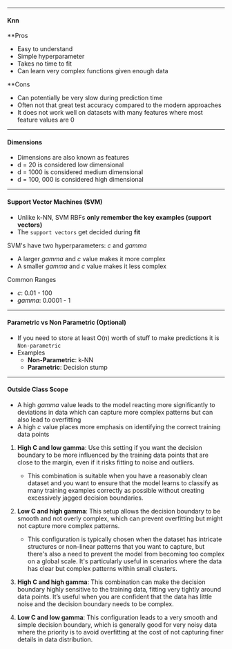 ***
#### Knn
**Pros
* Easy to understand
* Simple hyperparameter
* Takes no time to fit
* Can learn very complex functions given enough data

**Cons
* Can potentially be very slow during prediction time
* Often not that great test accuracy compared to the modern approaches
* It does not work well on datasets with many features where most feature values are 0

***
#### Dimensions
* Dimensions are also known as features
* d = 20 is considered low dimensional
* d = 1000 is considered medium dimensional
* d = 100, 000 is considered high dimensional

***
#### Support Vector Machines (SVM)
* Unlike k-NN, SVM RBFs **only remember the key examples (support vectors)**
* The `support vectors` get decided during **fit**

 SVM's have two hyperparameters: *c* and *gamma*
* A larger *gamma* and *c* value makes it more complex 
* A smaller *gamma* and *c* value makes it less complex

Common Ranges
* *c*: 0.01 - 100
* *gamma*: 0.0001 - 1
***
#### Parametric vs Non Parametric (Optional)
* If you need to store at least O(n) worth of stuff to make predictions it is `Non-parametric`
* Examples
	* **Non-Parametric**: k-NN 
	* **Parametric**: Decision stump
***
#### Outside Class Scope
* A high *gamma* value leads to the model reacting more significantly to deviations in data which can capture more complex patterns but can also lead to overfitting
* A high *c* value places more emphasis on identifying the correct training data points

1. **High C and low gamma**: Use this setting if you want the decision boundary to be more influenced by the training data points that are close to the margin, even if it risks fitting to noise and outliers.
    * This combination is suitable when you have a reasonably clean dataset and you want to ensure that the model learns to classify as many training examples correctly as possible without creating excessively jagged decision boundaries.
2. **Low C and high gamma**: This setup allows the decision boundary to be smooth and not overly complex, which can prevent overfitting but might not capture more complex patterns.
	* This configuration is typically chosen when the dataset has intricate structures or non-linear patterns that you want to capture, but there's also a need to prevent the model from becoming too complex on a global scale. It's particularly useful in scenarios where the data has clear but complex patterns within small clusters.
    
3. **High C and high gamma**: This combination can make the decision boundary highly sensitive to the training data, fitting very tightly around data points. It’s useful when you are confident that the data has little noise and the decision boundary needs to be complex.
    
4. **Low C and low gamma**: This configuration leads to a very smooth and simple decision boundary, which is generally good for very noisy data where the priority is to avoid overfitting at the cost of not capturing finer details in data distribution.